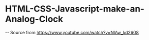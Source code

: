 # HTML-CSS-Javascript-make-an-Analog-Clock
--
Source from
https://www.youtube.com/watch?v=NlAw_kd2608
